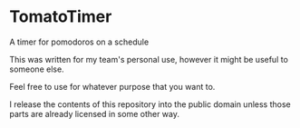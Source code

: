 # TomatoTimer
A timer for pomodoros on a schedule

This was written for my team's personal use, however it might be useful to someone else.

Feel free to use for whatever purpose that you want to.

I release the contents of this repository into the public domain unless those parts are already licensed in some other way.
